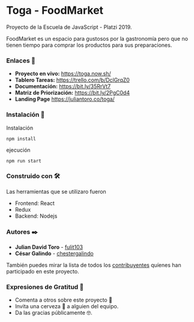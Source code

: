 # Toga - FoodMarket

Proyecto de la Escuela de JavaScript - Platzi 2019.

FoodMarket es un espacio para gustosos por la gastronomía pero que no tienen tiempo para comprar los productos para sus preparaciones. 

### Enlaces 🚀

 * **Proyecto en vivo:** https://toga.now.sh/
 * **Tablero Tareas:** https://trello.com/b/DclGrqZ0
 * **Documentación:** https://bit.ly/35RrVt7
 * **Matriz de Priorización:** https://bit.ly/2PgC0d4
 * **Landing Page** https://juliantoro.co/toga/

### Instalación 🔧

Instalación

```
npm install
```

ejecución

```
npm run start
```

### Construido con 🛠️

Las herramientas que se utilizaro fueron

  * Frontend: React
  * Redux
  * Backend: Nodejs

### Autores ✒️

* **Julian David Toro** - [fulit103](https://github.com/fulit103)
* **César Galindo** - [chestergalindo](https://github.com/chestergalindo)

También puedes mirar la lista de todos los [contribuyentes](https://github.com/fulit103/toga/graphs/contributors) quíenes han participado en este proyecto. 

### Expresiones de Gratitud 🎁

* Comenta a otros sobre este proyecto 📢
* Invita una cerveza 🍺 a alguien del equipo. 
* Da las gracias públicamente 🤓.

